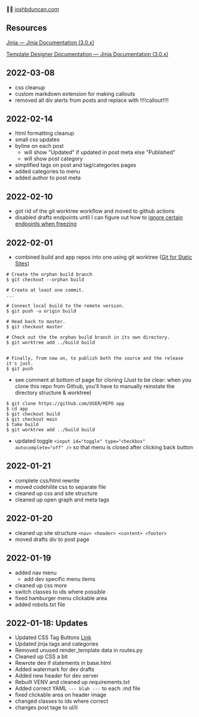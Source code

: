 👨‍💻 [joshbduncan.com](https://joshbduncan.com/)

## Resources

[Jinja — Jinja Documentation (3.0.x)](https://jinja.palletsprojects.com/en/3.0.x/)

[Template Designer Documentation — Jinja Documentation (3.0.x)](https://jinja.palletsprojects.com/en/3.0.x/templates/#builtin-filters)

## 2022-03-08

- css cleanup
- custom markdown extension for making callouts
- removed all div alerts from posts and replace with !!!!callout!!!!

## 2022-02-14

- html formatting cleanup
- small css updates
- byline on each post
    - will show "Updated" if updated in post meta else "Published"
    - will show post category
- simplified tags on post and tag/categories pages
- added categories to menu
- added author to post meta

## 2022-02-10

- got rid of the git worktree workflow and moved to github actions
- disabled drafts endpoints until I can figure out how to [ignore certain endpoints when freezing](https://github.com/Frozen-Flask/Frozen-Flask/pull/111)

## 2022-02-01

- combined build and app repos into one using git worktree ([Git for Static Sites](http://blog.jenkster.com/2016/02/git-for-static-sites.html))

```
# Create the orphan build branch
$ git checkout --orphan build

# Create at least one commit.
...

# Connect local build to the remote version.
$ git push -u origin build

# Head back to master.
$ git checkout master

# Check out the the orphan build branch in its own directory.
$ git worktree add ../build build


# Finally, from now on, to publish both the source and the release it's just.
$ git push
```

- see comment at bottom of page for cloning (Just to be clear: when you clone this repo from Github, you'll have to manually reinstate the directory structure & worktree)

```
$ git clone https://github.com/USER/REPO app
$ cd app
$ git checkout build
$ git checkout main
$ take build
$ git worktree add ../build build
```

- updated toggle `<input id="toggle" type="checkbox" autocomplete="off" />` so that menu is closed after clicking back button

## 2022-01-21

- complete css/html rewrite
- moved codehilite css to separate file
- cleaned up css and site structure
- cleaned up open graph and meta tags

## 2022-01-20

- cleaned up site structure `<nav> <header> <content> <footer>`
- moved drafts div to post page

## 2022-01-19

- added nav menu
    - add dev specific menu items
- cleaned up css more
- switch classes to ids where possible
- fixed hamburger menu clickable area
- added robots.txt file

## 2022-01-18: Updates

- Updated CSS Tag Buttons [Link](https://codepen.io/wbeeftink/pen/dIaDH)
- Updated jinja tags and categories
- Removed unused render_template data in routes.py
- Cleaned up CSS a bit
- Rewrote dev if statements in base.html
- Added watermark for dev drafts
- Added new header for dev server
- Rebuilt VENV and cleaned up requirements.txt
- Added correct YAML `--- blah ---` to each .md file
- fixed clickable area on header image
- changed classes to ids where correct
- changes post tage to ul/li

